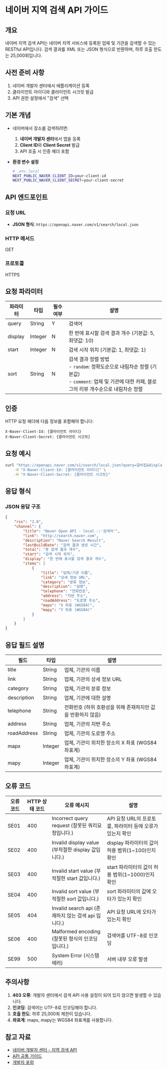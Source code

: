 # 네이버 지역 검색 API 가이드

## 개요

네이버 지역 검색 API는 네이버 지역 서비스에 등록된 업체 및 기관을 검색할 수 있는 RESTful API입니다. 검색 결과를 XML 또는 JSON 형식으로 반환하며, 하루 호출 한도는 25,000회입니다.

## 사전 준비 사항

1. 네이버 개발자 센터에서 애플리케이션 등록
2. 클라이언트 아이디와 클라이언트 시크릿 발급
3. API 권한 설정에서 "검색" 선택

## 기본 개념

- 네이버에서 장소를 검색하려면:

    1. **네이버 개발자 센터**에서 앱을 등록
    2. **Client ID**와 **Client Secret** 발급
    3. API 호출 시 인증 헤더 포함

- **환경 변수 설정**

    ```bash
    # .env.local
    NEXT_PUBLIC_NAVER_CLIENT_ID=your-client-id
    NEXT_PUBLIC_NAVER_CLIENT_SECRET=your-client-secret
    ```

## API 엔드포인트

### 요청 URL
- **JSON 형식**: `https://openapi.naver.com/v1/search/local.json`

### HTTP 메서드
GET

### 프로토콜
HTTPS

## 요청 파라미터

| 파라미터 | 타입 | 필수 여부 | 설명 |
|---------|------|----------|------|
| query | String | Y | 검색어 |
| display | Integer | N | 한 번에 표시할 검색 결과 개수 (기본값: 5, 최댓값: 10) |
| start | Integer | N | 검색 시작 위치 (기본값: 1, 최댓값: 1) |
| sort | String | N | 검색 결과 정렬 방법<br/>- `random`: 정확도순으로 내림차순 정렬 (기본값)<br/>- `comment`: 업체 및 기관에 대한 카페, 블로그의 리뷰 개수순으로 내림차순 정렬 |

## 인증

HTTP 요청 헤더에 다음 정보를 포함해야 합니다:

```http
X-Naver-Client-Id: {클라이언트 아이디}
X-Naver-Client-Secret: {클라이언트 시크릿}
```

## 요청 예시

```bash
curl "https://openapi.naver.com/v1/search/local.json?query=갈비집&display=10&start=1&sort=random" \
    -H "X-Naver-Client-Id: {클라이언트 아이디}" \
    -H "X-Naver-Client-Secret: {클라이언트 시크릿}"
```

## 응답 형식

### JSON 응답 구조

```json
{
    "rss": "2.0",
    "channel": {
        "title": "Naver Open API - local ::'검색어'",
        "link": "http://search.naver.com",
        "description": "Naver Search Result",
        "lastBuildDate": "검색 결과 생성 시간",
        "total": "총 검색 결과 개수",
        "start": "검색 시작 위치",
        "display": "한 번에 표시할 검색 결과 개수",
        "items": [
            {
                "title": "업체/기관 이름",
                "link": "상세 정보 URL",
                "category": "분류 정보",
                "description": "설명",
                "telephone": "전화번호",
                "address": "지번 주소",
                "roadAddress": "도로명 주소",
                "mapx": "X 좌표 (WGS84)",
                "mapy": "Y 좌표 (WGS84)"
            }
        ]
    }
}
```

## 응답 필드 설명

| 필드 | 타입 | 설명 |
|------|------|------|
| title | String | 업체, 기관의 이름 |
| link | String | 업체, 기관의 상세 정보 URL |
| category | String | 업체, 기관의 분류 정보 |
| description | String | 업체, 기관에 대한 설명 |
| telephone | String | 전화번호 (하위 호환성을 위해 존재하지만 값을 반환하지 않음) |
| address | String | 업체, 기관의 지번 주소 |
| roadAddress | String | 업체, 기관의 도로명 주소 |
| mapx | Integer | 업체, 기관이 위치한 장소의 X 좌표 (WGS84 좌표계) |
| mapy | Integer | 업체, 기관이 위치한 장소의 Y 좌표 (WGS84 좌표계) |

## 오류 코드

| 오류 코드 | HTTP 상태 코드 | 오류 메시지 | 설명 |
|----------|---------------|-------------|------|
| SE01 | 400 | Incorrect query request (잘못된 쿼리요청입니다.) | API 요청 URL의 프로토콜, 파라미터 등에 오류가 있는지 확인 |
| SE02 | 400 | Invalid display value (부적절한 display 값입니다.) | display 파라미터의 값이 허용 범위(1~100)인지 확인 |
| SE03 | 400 | Invalid start value (부적절한 start 값입니다.) | start 파라미터의 값이 허용 범위(1~1000)인지 확인 |
| SE04 | 400 | Invalid sort value (부적절한 sort 값입니다.) | sort 파라미터의 값에 오타가 있는지 확인 |
| SE05 | 404 | Invalid search api (존재하지 않는 검색 api 입니다.) | API 요청 URL에 오타가 있는지 확인 |
| SE06 | 400 | Malformed encoding (잘못된 형식의 인코딩입니다.) | 검색어를 UTF-8로 인코딩 |
| SE99 | 500 | System Error (시스템 에러) | 서버 내부 오류 발생 |

## 주의사항

1. **403 오류**: 개발자 센터에서 검색 API 사용 설정이 되어 있지 않으면 발생할 수 있습니다.
2. **인코딩**: 검색어는 UTF-8로 인코딩해야 합니다.
3. **호출 한도**: 하루 25,000회 제한이 있습니다.
4. **좌표계**: mapx, mapy는 WGS84 좌표계를 사용합니다.

## 참고 자료

- [네이버 개발자 센터 - 지역 검색 API](https://developers.naver.com/docs/serviceapi/search/local/local.md)
- [API 공통 가이드](https://developers.naver.com/docs/common/openapiguide/)
- [개발자 포럼](https://developers.naver.com/forum)

